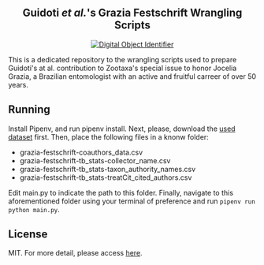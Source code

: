 <h2 align="center">
  Guidoti <em>et al.</em>'s Grazia Festschrift Wrangling Scripts
</h2>

<p align="center">
  <a href="https://doi.org/10.5281/zenodo.4315771">
      <img alt="Digital Object Identifier" src="https://zenodo.org/badge/320411847.svg"/>
  </a>
</p>

This is a dedicated repository to the wrangling scripts used to prepare Guidoti's at al. contribution to Zootaxa's special issue to honor Jocelia Grazia, a Brazilian entomologist with an active and fruitful carreer of over 50 years.

## Running

Install Pipenv, and run pipenv install. Next, please, download the [used dataset](https://zenodo.org/record/4313975) first. Then, place the following files in a knonw folder:

- grazia-festschrift-coauthors_data.csv
- grazia-festschrift-tb_stats-collector_name.csv
- grazia-festschrift-tb_stats-taxon_authority_names.csv
- grazia-festschrift-tb_stats-treatCit_cited_authors.csv

Edit main.py to indicate the path to this folder. Finally, navigate to this aforementioned folder using your terminal of preference and run `pipenv run python main.py`.

## License

MIT. For more detail, please access [here](https://github.com/mguidoti/grazia-festschrift/blob/main/LICENSE).
